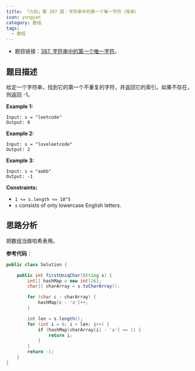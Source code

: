 ```yaml
---
title: 「力扣」第 387 题：字符串中的第一个唯一字符（简单）
icon: yongyan
category: 数组
tags:
  - 数组
---
```



+ 题目链接：[387. 字符串中的第一个唯一字符](https://leetcode-cn.com/problems/first-unique-character-in-a-string)。

## 题目描述

给定一个字符串，找到它的第一个不重复的字符，并返回它的索引。如果不存在，则返回 -1。



**Example 1:**

```
Input: s = "leetcode"
Output: 0
```

**Example 2:**

```
Input: s = "loveleetcode"
Output: 2
```

**Example 3:**

```
Input: s = "aabb"
Output: -1
```



**Constraints:**

- `1 <= s.length <= 10^5`
- `s` consists of only lowercase English letters.

## 思路分析

把数组当做哈希表用。

**参考代码**：

```java
public class Solution {

    public int firstUniqChar(String s) {
        int[] hashMap = new int[26];
        char[] charArray = s.toCharArray();

        for (char c : charArray) {
            hashMap[c - 'a']++;
        }

        int len = s.length();
        for (int i = 0; i < len; i++) {
            if (hashMap[charArray[i] - 'a'] == 1) {
                return i;
            }
        }
        return -1;
    }
}
```







